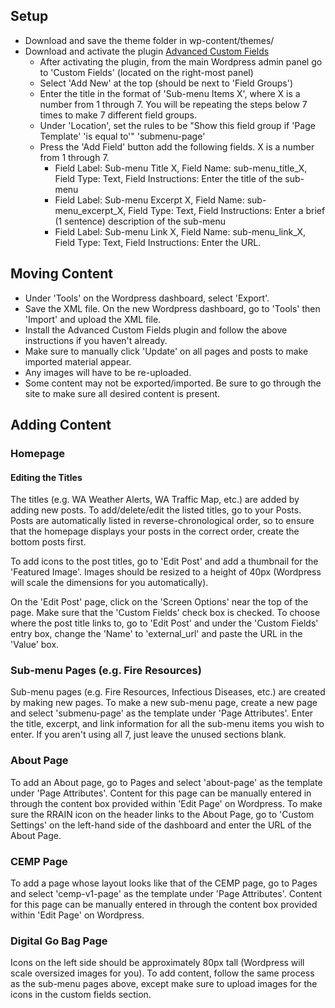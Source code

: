 ## Setup
* Download and save the theme folder in wp-content/themes/
* Download and activate the plugin [Advanced Custom Fields](https://wordpress.org/plugins/advanced-custom-fields/)
  * After activating the plugin, from the main Wordpress admin panel go to 'Custom Fields' (located on the right-most panel)
  * Select 'Add New' at the top (should be next to 'Field Groups')
  * Enter the title in the format of 'Sub-menu Items X', where X is a number from 1 through 7. You will be repeating the steps below 7 times to make 7 different field groups.
  * Under 'Location', set the rules to be "Show this field group if 'Page Template' 'is equal to'" 'submenu-page'
  * Press the 'Add Field' button add the following fields. X is a number from 1 through 7.
    * Field Label: Sub-menu Title X, Field Name: sub-menu_title_X, Field Type: Text, Field Instructions: Enter the title of the sub-menu
    * Field Label: Sub-menu Excerpt X, Field Name: sub-menu_excerpt_X, Field Type: Text, Field Instructions: Enter a brief (1 sentence) description of the sub-menu
    * Field Label: Sub-menu Link X, Field Name: sub-menu_link_X, Field Type: Text, Field Instructions: Enter the URL.

## Moving Content
* Under 'Tools' on the Wordpress dashboard, select 'Export'.
* Save the XML file. On the new Wordpress dashboard, go to 'Tools' then 'Import' and upload the XML file.
* Install the Advanced Custom Fields plugin and follow the above instructions if you haven't already.
* Make sure to manually click 'Update' on all pages and posts to make imported material appear.
* Any images will have to be re-uploaded.
* Some content may not be exported/imported. Be sure to go through the site to make sure all desired content is present.

## Adding Content
### Homepage
#### Editing the Titles
The titles (e.g. WA Weather Alerts, WA Traffic Map, etc.) are added by adding new posts. To add/delete/edit the listed titles, go to your Posts. Posts are automatically listed in reverse-chronological order, so to ensure that the homepage displays your posts in the correct order, create the bottom posts first.

To add icons to the post titles, go to 'Edit Post' and add a thumbnail for the 'Featured Image'. Images should be resized to a height of 40px (Wordpress will scale the dimensions for you automatically).

On the 'Edit Post' page, click on the 'Screen Options' near the top of the page. Make sure that the 'Custom Fields' check box is checked. To choose where the post title links to, go to 'Edit Post' and under the 'Custom Fields' entry box, change the 'Name' to 'external_url' and paste the URL in the 'Value' box.

### Sub-menu Pages (e.g. Fire Resources)
Sub-menu pages (e.g. Fire Resources, Infectious Diseases, etc.) are created by making new pages. To make a new sub-menu page, create a new page and select 'submenu-page' as the template under 'Page Attributes'. Enter the title, excerpt, and link information for all the sub-menu items you wish to enter. If you aren't using all 7, just leave the unused sections blank.

### About Page
To add an About page, go to Pages and select 'about-page' as the template under 'Page Attributes'. Content for this page can be manually entered in through the content box provided within 'Edit Page' on Wordpress. To make sure the RRAIN icon on the header links to the About Page, go to 'Custom Settings' on the left-hand side of the dashboard and enter the URL of the About Page.

### CEMP Page
To add a page whose layout looks like that of the CEMP page, go to Pages and select 'cemp-v1-page' as the template under 'Page Attributes'. Content for this page can be manually entered in through the content box provided within 'Edit Page' on Wordpress.

### Digital Go Bag Page
Icons on the left side should be approximately 80px tall (Wordpress will scale oversized images for you). To add content, follow the same process as the sub-menu pages above, except make sure to upload images for the icons in the custom fields section. 
